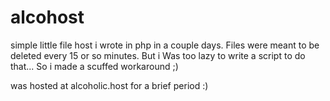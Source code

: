# alcohost

simple little file host i wrote in php in a couple days. Files were meant to be deleted every 15 or so minutes. But i Was too lazy to write a script to do that... So i made a scuffed workaround ;)


was hosted at alcoholic.host for a brief period :)
